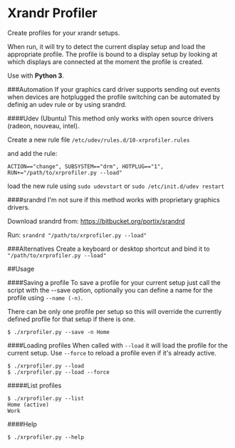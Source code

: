 Xrandr Profiler
==========

Create profiles for your xrandr setups.

When run, it will try to detect the current display setup and load the appropriate profile.
The profile is bound to a display setup by looking at which displays are connected at the 
moment the profile is created.

Use with **Python 3**.

###Automation
If your graphics card driver supports sending out events when devices are hotplugged the 
profile switching can be automated by definig an udev rule or by using srandrd.

####Udev (Ubuntu)
This method only works with open source drivers (radeon, nouveau, intel).

Create a new rule file `/etc/udev/rules.d/10-xrprofiler.rules`

and add the rule:

`ACTION=="change", SUBSYSTEM=="drm", HOTPLUG=="1", RUN+="/path/to/xrprofiler.py --load"`

load the new rule using `sudo udevstart` or `sudo /etc/init.d/udev restart`

####srandrd
I'm not sure if this method works with proprietary graphics drivers.

Download srandrd from:
https://bitbucket.org/portix/srandrd

Run: `srandrd "/path/to/xrprofiler.py --load"`


###Alternatives
Create a keyboard or desktop shortcut and bind it to `"/path/to/xrprofiler.py --load"`

##Usage

####Saving a profile
To save a profile for your current setup just call the script with the --save option, 
optionally you can define a name for the profile using `--name (-n)`.

There can be only one profile per setup so this will override the currently defined profile for that setup if there is one.
```
$ ./xrprofiler.py --save -n Home
```
####Loading profiles
When called with `--load` it will load the profile for the current setup. 
Use `--force` to reload a profile even if it's already active.
```
$ ./xrprofiler.py --load
$ ./xrprofiler.py --load --force
```

#####List profiles
```
$ ./xrprofiler.py --list
Home (active)
Work
```

####Help
```
$ ./xrprofiler.py --help
```

